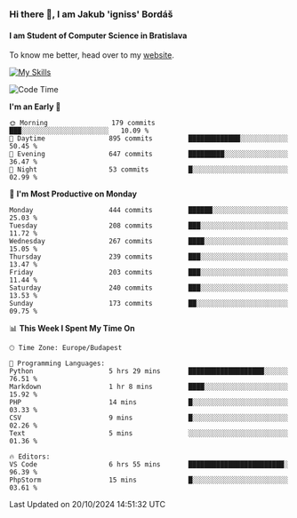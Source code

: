 ### Hi there 👋, I am Jakub 'igniss' Bordáš

#### I am Student of Computer Science in Bratislava
To know me better, head over to my [website](https://bordas.sk).

[![My Skills](https://skillicons.dev/icons?i=js,html,css,figma,svelte,java,kotlin,python,postgresql,typescript,nest,nodejs)](https://bordas.sk)


<!--START_SECTION:waka-->
![Code Time](http://img.shields.io/badge/Code%20Time-1%2C547%20hrs%2035%20mins-blue)

**I'm an Early 🐤** 

```text
🌞 Morning                179 commits         ███░░░░░░░░░░░░░░░░░░░░░░   10.09 % 
🌆 Daytime                895 commits         █████████████░░░░░░░░░░░░   50.45 % 
🌃 Evening                647 commits         █████████░░░░░░░░░░░░░░░░   36.47 % 
🌙 Night                  53 commits          █░░░░░░░░░░░░░░░░░░░░░░░░   02.99 % 
```
📅 **I'm Most Productive on Monday** 

```text
Monday                   444 commits         ██████░░░░░░░░░░░░░░░░░░░   25.03 % 
Tuesday                  208 commits         ███░░░░░░░░░░░░░░░░░░░░░░   11.72 % 
Wednesday                267 commits         ████░░░░░░░░░░░░░░░░░░░░░   15.05 % 
Thursday                 239 commits         ███░░░░░░░░░░░░░░░░░░░░░░   13.47 % 
Friday                   203 commits         ███░░░░░░░░░░░░░░░░░░░░░░   11.44 % 
Saturday                 240 commits         ███░░░░░░░░░░░░░░░░░░░░░░   13.53 % 
Sunday                   173 commits         ██░░░░░░░░░░░░░░░░░░░░░░░   09.75 % 
```


📊 **This Week I Spent My Time On** 

```text
🕑︎ Time Zone: Europe/Budapest

💬 Programming Languages: 
Python                   5 hrs 29 mins       ███████████████████░░░░░░   76.51 % 
Markdown                 1 hr 8 mins         ████░░░░░░░░░░░░░░░░░░░░░   15.92 % 
PHP                      14 mins             █░░░░░░░░░░░░░░░░░░░░░░░░   03.33 % 
CSV                      9 mins              █░░░░░░░░░░░░░░░░░░░░░░░░   02.26 % 
Text                     5 mins              ░░░░░░░░░░░░░░░░░░░░░░░░░   01.36 % 

🔥 Editors: 
VS Code                  6 hrs 55 mins       ████████████████████████░   96.39 % 
PhpStorm                 15 mins             █░░░░░░░░░░░░░░░░░░░░░░░░   03.61 % 
```


 Last Updated on 20/10/2024 14:51:32 UTC
<!--END_SECTION:waka-->
